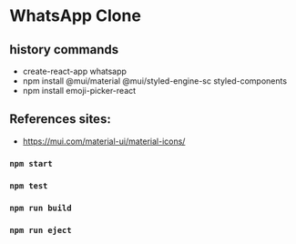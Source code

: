 # WhatsApp Clone

## history commands
- create-react-app whatsapp
- npm install @mui/material @mui/styled-engine-sc styled-components
- npm install emoji-picker-react

## References sites:
- https://mui.com/material-ui/material-icons/

### `npm start`

### `npm test`

### `npm run build`

### `npm run eject`

